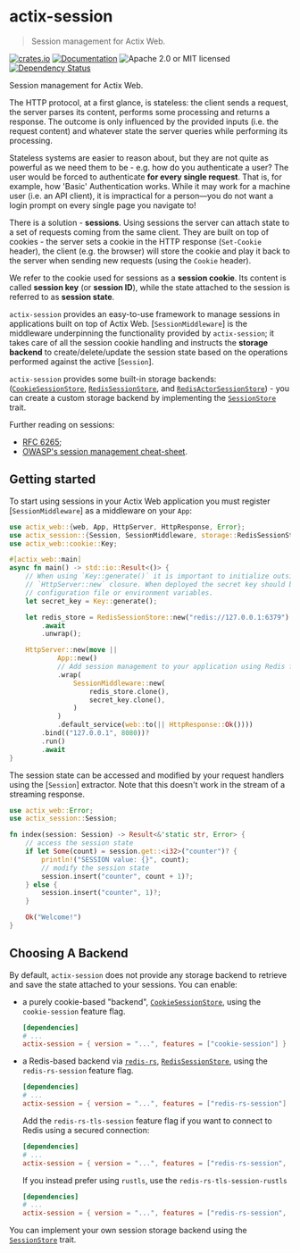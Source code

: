 # actix-session

> Session management for Actix Web.

<!-- prettier-ignore-start -->

[![crates.io](https://img.shields.io/crates/v/actix-session?label=latest)](https://crates.io/crates/actix-session)
[![Documentation](https://docs.rs/actix-session/badge.svg?version=0.9.0)](https://docs.rs/actix-session/0.9.0)
![Apache 2.0 or MIT licensed](https://img.shields.io/crates/l/actix-session)
[![Dependency Status](https://deps.rs/crate/actix-session/0.9.0/status.svg)](https://deps.rs/crate/actix-session/0.9.0)

<!-- prettier-ignore-end -->

<!-- cargo-rdme start -->

Session management for Actix Web.

The HTTP protocol, at a first glance, is stateless: the client sends a request, the server parses its content, performs some processing and returns a response. The outcome is only influenced by the provided inputs (i.e. the request content) and whatever state the server queries while performing its processing.

Stateless systems are easier to reason about, but they are not quite as powerful as we need them to be - e.g. how do you authenticate a user? The user would be forced to authenticate **for every single request**. That is, for example, how 'Basic' Authentication works. While it may work for a machine user (i.e. an API client), it is impractical for a person—you do not want a login prompt on every single page you navigate to!

There is a solution - **sessions**. Using sessions the server can attach state to a set of requests coming from the same client. They are built on top of cookies - the server sets a cookie in the HTTP response (`Set-Cookie` header), the client (e.g. the browser) will store the cookie and play it back to the server when sending new requests (using the `Cookie` header).

We refer to the cookie used for sessions as a **session cookie**. Its content is called **session key** (or **session ID**), while the state attached to the session is referred to as **session state**.

`actix-session` provides an easy-to-use framework to manage sessions in applications built on top of Actix Web. [`SessionMiddleware`] is the middleware underpinning the functionality provided by `actix-session`; it takes care of all the session cookie handling and instructs the **storage backend** to create/delete/update the session state based on the operations performed against the active [`Session`].

`actix-session` provides some built-in storage backends: ([`CookieSessionStore`], [`RedisSessionStore`], and [`RedisActorSessionStore`]) - you can create a custom storage backend by implementing the [`SessionStore`] trait.

Further reading on sessions:

- [RFC 6265](https://datatracker.ietf.org/doc/html/rfc6265);
- [OWASP's session management cheat-sheet](https://cheatsheetseries.owasp.org/cheatsheets/Session_Management_Cheat_Sheet.html).

## Getting started

To start using sessions in your Actix Web application you must register [`SessionMiddleware`] as a middleware on your `App`:

```rust
use actix_web::{web, App, HttpServer, HttpResponse, Error};
use actix_session::{Session, SessionMiddleware, storage::RedisSessionStore};
use actix_web::cookie::Key;

#[actix_web::main]
async fn main() -> std::io::Result<()> {
    // When using `Key::generate()` it is important to initialize outside of the
    // `HttpServer::new` closure. When deployed the secret key should be read from a
    // configuration file or environment variables.
    let secret_key = Key::generate();

    let redis_store = RedisSessionStore::new("redis://127.0.0.1:6379")
        .await
        .unwrap();

    HttpServer::new(move ||
            App::new()
            // Add session management to your application using Redis for session state storage
            .wrap(
                SessionMiddleware::new(
                    redis_store.clone(),
                    secret_key.clone(),
                )
            )
            .default_service(web::to(|| HttpResponse::Ok())))
        .bind(("127.0.0.1", 8080))?
        .run()
        .await
}
```

The session state can be accessed and modified by your request handlers using the [`Session`] extractor. Note that this doesn't work in the stream of a streaming response.

```rust
use actix_web::Error;
use actix_session::Session;

fn index(session: Session) -> Result<&'static str, Error> {
    // access the session state
    if let Some(count) = session.get::<i32>("counter")? {
        println!("SESSION value: {}", count);
        // modify the session state
        session.insert("counter", count + 1)?;
    } else {
        session.insert("counter", 1)?;
    }

    Ok("Welcome!")
}
```

## Choosing A Backend

By default, `actix-session` does not provide any storage backend to retrieve and save the state attached to your sessions. You can enable:

- a purely cookie-based "backend", [`CookieSessionStore`], using the `cookie-session` feature flag.

  ```toml
  [dependencies]
  # ...
  actix-session = { version = "...", features = ["cookie-session"] }
  ```

- a Redis-based backend via [`redis-rs`](https://docs.rs/redis-rs), [`RedisSessionStore`], using the `redis-rs-session` feature flag.

  ```toml
  [dependencies]
  # ...
  actix-session = { version = "...", features = ["redis-rs-session"] }
  ```

  Add the `redis-rs-tls-session` feature flag if you want to connect to Redis using a secured connection:

  ```toml
  [dependencies]
  # ...
  actix-session = { version = "...", features = ["redis-rs-session", "redis-rs-tls-session"] }
  ```

  If you instead prefer using `rustls`, use the `redis-rs-tls-session-rustls`

  ```toml
  [dependencies]
  # ...
  actix-session = { version = "...", features = ["redis-rs-session", "redis-rs-tls-session-rustls"] }
  ```

You can implement your own session storage backend using the [`SessionStore`] trait.

[`SessionStore`]: storage::SessionStore
[`CookieSessionStore`]: storage::CookieSessionStore
[`RedisSessionStore`]: storage::RedisSessionStore
[`RedisActorSessionStore`]: storage::RedisActorSessionStore

<!-- cargo-rdme end -->
